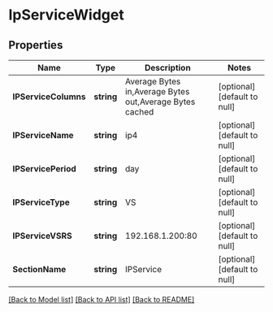 # IpServiceWidget

## Properties
Name | Type | Description | Notes
------------ | ------------- | ------------- | -------------
**IPServiceColumns** | **string** | Average Bytes in,Average Bytes out,Average Bytes cached | [optional] [default to null]
**IPServiceName** | **string** | ip4 | [optional] [default to null]
**IPServicePeriod** | **string** | day | [optional] [default to null]
**IPServiceType** | **string** | VS | [optional] [default to null]
**IPServiceVSRS** | **string** | 192.168.1.200:80 | [optional] [default to null]
**SectionName** | **string** | IPService | [optional] [default to null]

[[Back to Model list]](../README.md#documentation-for-models) [[Back to API list]](../README.md#documentation-for-api-endpoints) [[Back to README]](../README.md)

